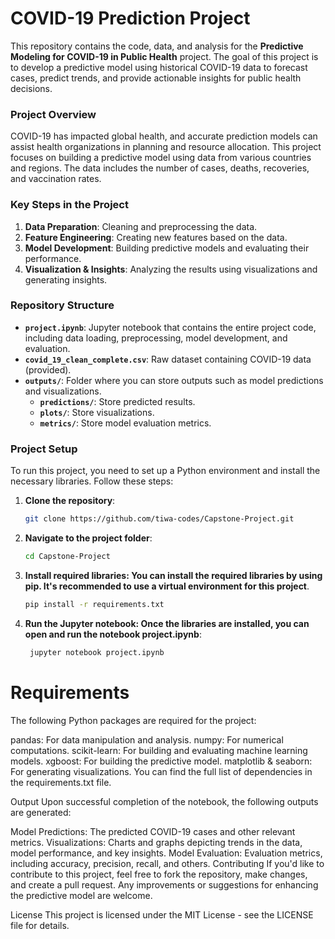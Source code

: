 # COVID-19 Prediction Project

This repository contains the code, data, and analysis for the **Predictive Modeling for COVID-19 in Public Health** project. The goal of this project is to develop a predictive model using historical COVID-19 data to forecast cases, predict trends, and provide actionable insights for public health decisions.

### **Project Overview**
COVID-19 has impacted global health, and accurate prediction models can assist health organizations in planning and resource allocation. This project focuses on building a predictive model using data from various countries and regions. The data includes the number of cases, deaths, recoveries, and vaccination rates.

### **Key Steps in the Project**
1. **Data Preparation**: Cleaning and preprocessing the data.
2. **Feature Engineering**: Creating new features based on the data.
3. **Model Development**: Building predictive models and evaluating their performance.
4. **Visualization & Insights**: Analyzing the results using visualizations and generating insights.

### **Repository Structure**
- **`project.ipynb`**: Jupyter notebook that contains the entire project code, including data loading, preprocessing, model development, and evaluation.
- **`covid_19_clean_complete.csv`**: Raw dataset containing COVID-19 data (provided).
- **`outputs/`**: Folder where you can store outputs such as model predictions and visualizations.
  - **`predictions/`**: Store predicted results.
  - **`plots/`**: Store visualizations.
  - **`metrics/`**: Store model evaluation metrics.

### **Project Setup**
To run this project, you need to set up a Python environment and install the necessary libraries. Follow these steps:

1. **Clone the repository**:
   ```bash
   git clone https://github.com/tiwa-codes/Capstone-Project.git
2. **Navigate to the project folder**:
   ```bash
   cd Capstone-Project
4. **Install required libraries: You can install the required libraries by using pip. It's recommended to use a virtual environment for this project**.
   ```bash
   pip install -r requirements.txt
6. **Run the Jupyter notebook: Once the libraries are installed, you can open and run the notebook project.ipynb**:
   ```bash
    jupyter notebook project.ipynb

# Requirements
The following Python packages are required for the project:

pandas: For data manipulation and analysis.
numpy: For numerical computations.
scikit-learn: For building and evaluating machine learning models.
xgboost: For building the predictive model.
matplotlib & seaborn: For generating visualizations.
You can find the full list of dependencies in the requirements.txt file.

Output
Upon successful completion of the notebook, the following outputs are generated:

Model Predictions: The predicted COVID-19 cases and other relevant metrics.
Visualizations: Charts and graphs depicting trends in the data, model performance, and key insights.
Model Evaluation: Evaluation metrics, including accuracy, precision, recall, and others.
Contributing
If you'd like to contribute to this project, feel free to fork the repository, make changes, and create a pull request. Any improvements or suggestions for enhancing the predictive model are welcome.

License
This project is licensed under the MIT License - see the LICENSE file for details.

